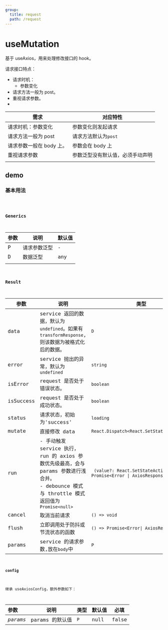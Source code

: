 ```yaml
---
group:
  title: request
  path: /request
---
```


# useMutation

基于 useAxios，用来处理修改接口的 hook。

请求接口特点：

- 请求时机：
  - 参数变化
- 请求方法一般为 post。
- 重视请求参数。
-

| 需求                     | 对应特性                         |
| ------------------------ | -------------------------------- |
| 请求时机：参数变化       | 参数变化则发起请求               |
| 请求方法一般为 post      | 请求方法默认为`post`             |
| 请求参数一般在 body 上。 | 参数会在 body 上                 |
| 重视请求参数             | 参数泛型没有默认值，必须手动声明 |
|                          |                                  |

## demo

### 基本用法

<code src="./Demo/Base.tsx"/>

### Generics

| 参数 | 说明         | 默认值 |
| ---- | ------------ | ------ |
| P    | 请求参数泛型 | -      |
| D    | 数据泛型     | any    |
|      |              |        |

### Result

| 参数      | 说明                                                                                                                                            | 类型                                                                       |
| --------- | ----------------------------------------------------------------------------------------------------------------------------------------------- | -------------------------------------------------------------------------- |
| data      | service 返回的数据，默认为 `undefined`。如果有 `transformResponse`, 则该数据为被格式化后的数据。                                                | `D`                                                                        |
| error     | service 抛出的异常，默认为 `undefined`                                                                                                          | `string`                                                                   |
| isError   | request 是否处于错误状态。                                                                                                                      | `boolean`                                                                  |
| isSuccess | request 是否处于成功状态。                                                                                                                      | `boolean`                                                                  |
| status    | 请求状态，初始为'success'                                                                                                                       | `loading`                                                                  |
| mutate    | 直接修改 data                                                                                                                                   | `React.Dispatch<React.SetStateAction<D>>`                                  |
| run       | - 手动触发 service 执行，run 的 axios 参数优先级最高，会与 params 参数进行浅合并。<br />- debounce 模式与 throttle 模式返回值为 `Promise<null>` | ` (value?: React.SetStateAction<P>) => Promise<Error \| AxiosResponse<D>>` |
| cancel    | 取消当前请求                                                                                                                                    | `() => void`                                                               |
| flush     | 立即调用处于防抖或节流状态的函数                                                                                                                | `() => Promise<Error\| AxiosResponse<D>>`                                  |
| params    | service 的请求参数,放在`body`中                                                                                                                 | `P`                                                                        |

#### config

继承 useAxiosConfig，额外参数如下：

| **参数** | **说明**        | **类型** | **默认值** | 必填  |
| :------- | --------------- | -------- | ---------- | ----- |
| _params_ | params 的默认值 | `P`      | null       | false |
